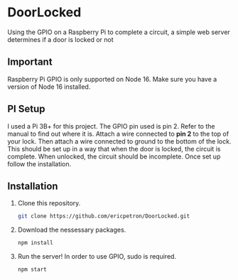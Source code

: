 # DoorLocked

Using the GPIO on a Raspberry Pi to complete a circuit, a simple web server determines if a door is locked or not

## Important

Raspberry Pi GPIO is only supported on Node 16. Make sure you have a version of Node 16 installed.

## PI Setup

I used a Pi 3B+ for this project. The GPIO pin used is pin 2. Refer to the manual to find out where it is. Attach a wire connected to **pin 2** to the top of your lock. Then attach a wire connected to ground to the bottom of the lock. This should be set up in a way that when the door is locked, the circuit is complete. When unlocked, the circuit should be incomplete. Once set up follow the installation.

## Installation

1. Clone this repository.

   ```bash
   git clone https://github.com/ericpetron/DoorLocked.git
   ```
2. Download the nessessary packages.

   ```bash
   npm install
   ```
3. Run the server! In order to use GPIO, sudo is required.

   ```bash
   npm start
   ```
